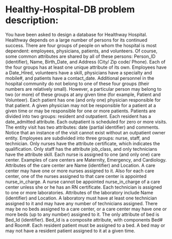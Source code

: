 # Healthy-Hospital-DB problem description:

You have been asked to design a database for Healthway Hospital. Healthway depends on a large number of persons for its continued success. There are four groups of people on whom the hospital is most dependent: employees, physicians, patients, and volunteers. Of course, some common attributes are shared by all of these persons: Person_ID (identifier), Name, Birth_Date, and Address (City/ Zip code/ Phone).
Each of the four groups has at least one unique attribute of its own. Employees have a Date_Hired, volunteers have a skill, physicians have a specialty and mobile#, and patients have a contact_date. Additional personnel in the hospital community do not belong to one of these four groups (their numbers are relatively small). However, a particular person may belong to two (or more) of these groups at any given time (for example, Patient and Volunteer).
Each patient has one (and only one) physician responsible for that patient. A given physician may not be responsible for a patient at a given time or may be responsible for one or more patients. Patients are divided into two groups: resident and outpatient. Each resident has a date_admitted attribute. Each outpatient is scheduled for zero or more visits. The entity visit has two attributes: date (partial identifier) and comments. Notice that an instance of the visit cannot exist without an outpatient owner entity. Employees are subdivided into three groups: nurse, staff, and technician. Only nurses have the attribute certificate, which indicates the qualification. Only staff has the attribute job_class, and only technicians have the attribute skill. Each nurse is assigned to one (and only one) care center. Examples of care centers are Maternity, Emergency, and Cardiology. Attributes of the care center are Name (identifier) and Location. A care center may have one or more nurses assigned to it. Also for each care center, one of the nurses assigned to that care center is appointed nurse_in_charge. A nurse cannot be appointed nurse_in_charge of a care center unless she or he has an RN certificate.
Each technician is assigned to one or more laboratories. Attributes of the laboratory include Name (identifier) and Location. A laboratory must have at least one technician assigned to it and may have any number of technicians assigned. There may be no beds assigned to a care center, or a care center may have one or more beds (up to any number) assigned to it. The only attribute of bed is Bed_Id (identifier). Bed_Id is a composite attribute, with components Bed# and Room#. Each resident patient must be assigned to a bed. A bed may or may not have a resident patient assigned to it at a given time.
